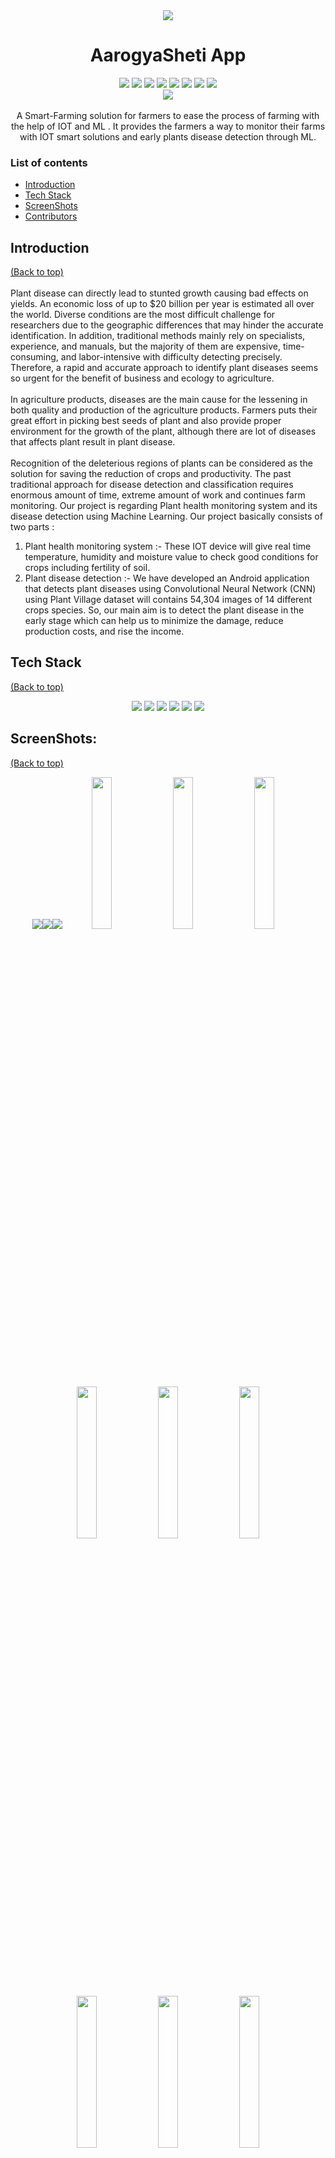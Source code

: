 <div align="center"> 
  <div > 
    <img src="https://user-images.githubusercontent.com/66346161/139520588-5d321bc5-daa3-4d8a-ae95-7667d81c98f5.png">
    <h1>AarogyaSheti App</h1>
  </div>  
  <div align="center">
    <a href="https://github.com/anotherwebguy/AarogyaSheti/watchers"><img src="https://img.shields.io/github/watchers/anotherwebguy/AarogyaSheti?style=flat"></a> 
    <a href="https://github.com/anotherwebguy/AarogyaSheti/graphs/contributors"><img src="https://img.shields.io/github/contributors/anotherwebguy/AarogyaSheti?color=brightgreen"></a>
    <a href="https://github.com/anotherwebguy/AarogyaSheti/stargazers"><img src="https://img.shields.io/github/stars/anotherwebguy/AarogyaSheti?color=0059b3"></a>
    <a href="https://github.com/anotherwebguy/AarogyaSheti/network/members"><img src="https://img.shields.io/github/forks/anotherwebguy/AarogyaSheti?color=yellow"></a>
    <a href="https://github.com/anotherwebguy/AarogyaSheti/issues"><img src="https://img.shields.io/github/issues/anotherwebguy/AarogyaSheti?color=0059b3"></a>
    <a href="https://github.com/anotherwebguy/AarogyaSheti/issues?q=is%3Aissue+is%3Aclosed"><img src="https://img.shields.io/github/issues-closed-raw/anotherwebguy/AarogyaSheti?color=yellow"></a>
    <a href="https://github.com/anotherwebguy/AarogyaSheti/pulls"><img src="https://img.shields.io/github/issues-pr/anotherwebguy/AarogyaSheti?color=brightgreen"></a>
    <a href="https://github.com/anotherwebguy/AarogyaSheti/pulls?q=is%3Apr+is%3Aclosed"><img src="https://img.shields.io/github/issues-pr-closed-raw/anotherwebguy/AarogyaSheti?color=0059b3"></a> 
  </div>
  <img src="https://diplomatist.com/wp-content/uploads/2020/04/Precision-Farming_footer_07.15.19-1-scaled.jpg">
</div>  
<br>
<div align="center"> A Smart-Farming solution for farmers to ease the process of farming with the help of IOT and ML . It provides the farmers a way to monitor their farms with IOT smart solutions and early plants disease detection through ML. </div>

### List of contents

- [Introduction](#introduction)
- [Tech Stack](#tech-stack)
- [ScreenShots](#screenshots)
- [Contributors](#contributors)


## Introduction
[(Back to top)](#list-of-contents) <br><br>
Plant disease can directly lead to stunted growth causing bad effects on yields. An economic loss of up to $20 billion per year is estimated all over the world. Diverse conditions are the most difficult challenge for researchers due to the geographic differences that may hinder the accurate identification. In addition, traditional methods mainly rely on specialists, experience, and manuals, but the majority of them are expensive, time-consuming, and labor-intensive with difficulty detecting precisely. Therefore, a rapid and accurate approach to identify plant diseases seems so urgent for the benefit of business and ecology to agriculture.<br><br>
In  agriculture products, diseases  are the main  cause for the lessening  in  both  quality  and  production of  the  agriculture products.  Farmers puts their  great effort in picking best  seeds of plant  and also  provide proper environment for the growth of the plant, although there are lot of  diseases  that  affects  plant  result  in  plant  disease. <br><br>
Recognition of the deleterious regions of plants can be considered as the solution for saving the reduction of crops and productivity. The past traditional approach for disease detection and classification requires enormous amount of time, extreme amount of work and continues farm monitoring.
Our project is regarding Plant health monitoring system and its disease 
detection using Machine Learning. Our project basically consists of two parts : 
1) Plant health monitoring system :- These IOT device will give real time temperature, 
humidity and moisture value to check good conditions for crops including fertility of soil.
2) Plant disease detection :- We have developed an Android application that detects plant 
diseases using Convolutional Neural Network (CNN) using Plant Village dataset will 
contains 54,304 images of 14 different crops species.
So, our main aim is to detect the plant disease in the early stage which can help us to 
minimize the damage, reduce production costs, and rise the income.

## Tech Stack
[(Back to top)](#list-of-contents)

<p align="center">
  <img src="https://img.shields.io/badge/dart-%230175C2.svg?&style=for-the-badge&logo=dart&logoColor=white"/>   <img src="https://img.shields.io/badge/Flutter%20-%2302569B.svg?&style=for-the-badge&logo=Flutter&logoColor=white" />   <img src="https://img.shields.io/badge/firebase-%230175C2.svg?&style=for-the-badge&logo=firebase&logoColor=white"/>      <img src="https://img.shields.io/badge/python-%230175C2.svg?&style=for-the-badge&logo=python&logoColor=white"/>   <img src="https://img.shields.io/badge/iot-%230175C2.svg?&style=for-the-badge&logo=iot&logoColor=white"/>   <img src="https://img.shields.io/badge/ML-%230175C2.svg?&style=for-the-badge&logo=ML&logoColor=white"/>  


## ScreenShots:
[(Back to top)](#list-of-contents)
<div align="center">
<img src="https://user-images.githubusercontent.com/66346161/139522655-72f6cdfe-989c-4ac9-8d0e-2a525bec5cec.jpeg"><img src="https://user-images.githubusercontent.com/66346161/139522753-d445e13b-f45b-4576-936c-c7de3882bcc1.png"><img src="https://user-images.githubusercontent.com/66346161/139522746-3c4ca159-162e-46bf-bd58-b2b739c1d625.png"><img src="https://user-images.githubusercontent.com/66346161/139522420-ce04c7b7-0f4d-4439-a9dd-6e2c6de10e39.jpeg" width=25%/>    <img src="https://user-images.githubusercontent.com/66346161/139522421-2a629bb0-c761-4df7-9181-9045a26c617d.jpeg" width=25%/>    <img src="https://user-images.githubusercontent.com/66346161/139522422-78207708-31f4-4745-95c4-2dfe1ef865dc.jpeg" width=25%/>    <img src="https://user-images.githubusercontent.com/66346161/139522424-006dae0e-cd04-4d1c-afcf-9adb1e1e9bee.jpeg" width=25%/>    <img src="https://user-images.githubusercontent.com/66346161/139522460-8639b472-186d-41be-906d-f275feb582b0.jpeg" width=25%/>    <img src="https://user-images.githubusercontent.com/66346161/139522463-d3bad267-a49b-4183-81fa-c49306d744cf.jpeg" width=25%/>    <img src="https://user-images.githubusercontent.com/66346161/139522464-1c2bc86f-db85-44c6-b010-82a4226439c5.jpeg" width=25%/>    <img src="https://user-images.githubusercontent.com/66346161/139522465-42cc8812-d920-45ab-a07f-4ad928ba44c6.jpeg" width=25%/>    <img src="https://user-images.githubusercontent.com/66346161/139522467-11bc6160-33a0-4aa7-ba62-254214a8cb8d.jpeg" width=25%/>    <img src="https://user-images.githubusercontent.com/66346161/139522478-a38f86c3-269c-465e-83cc-185303034dd5.jpeg" width=25%/>    <img src="https://user-images.githubusercontent.com/66346161/139522479-9d419b5a-6de0-419c-a7b5-ae9512d2ae91.jpeg" width=25%/>    <img src="https://user-images.githubusercontent.com/66346161/139522480-185fb49c-cb59-4559-9ef8-7a78c7df539d.jpeg" width=25%/> </div>


## Contributors
[(Back to top)](#list-of-contents) <br><br>

<table>
	<tr>
		<td>
			<a href="https://github.com/anotherwebguy/AarogyaSheti/graphs/contributors">
  <img src="https://contrib.rocks/image?repo=anotherwebguy/AarogyaSheti" />
</a>
		</td>
	</tr>
</table>
  

